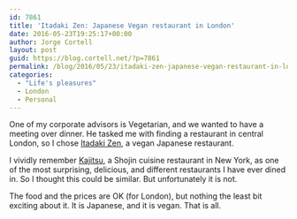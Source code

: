 ```yaml
---
id: 7861
title: 'Itadaki Zen: Japanese Vegan restaurant in London'
date: 2016-05-23T19:25:17+00:00
author: Jorge Cortell
layout: post
guid: https://blog.cortell.net/?p=7861
permalink: /blog/2016/05/23/itadaki-zen-japanese-vegan-restaurant-in-london/
categories:
  - "Life's pleasures"
  - London
  - Personal
---
```

One of my corporate advisors is Vegetarian, and we wanted to have a meeting over dinner. He tasked me with finding a restaurant in central London, so I chose [Itadaki Zen](https://www.itadakizen-uk.com/), a vegan Japanese restaurant.

I vividly remember [Kajitsu](https://www.kajitsunyc.com/), a Shojin cuisine restaurant in New York, as one of the most surprising, delicious, and different restaurants I have ever dined in. So I thought this could be similar. But unfortunately it is not.

The food and the prices are OK (for London), but nothing the least bit exciting about it. It is Japanese, and it is vegan. That is all.